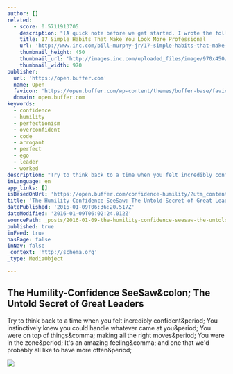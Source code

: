 ```yaml
---
author: []
related:
  - score: 0.5711913705
    description: "(A quick note before we get started. I wrote the following in response to reader feedback to another column: 10 Bad Habits That Make You Look Really Unprofessional. This post is the counterpoint to that one.) Here's a story from about 15 years ago."
    title: 17 Simple Habits That Make You Look More Professional
    url: 'http://www.inc.com/bill-murphy-jr/17-simple-habits-that-make-you-look-more-professional.html'
    thumbnail_height: 450
    thumbnail_url: 'http://images.inc.com/uploaded_files/image/970x450/getty_543195141_2000133420009280380_61961.jpg'
    thumbnail_width: 970
publisher:
  url: 'https://open.buffer.com'
  name: Open
  favicon: 'https://open.buffer.com/wp-content/themes/buffer-base/favicon.png'
  domain: open.buffer.com
keywords:
  - confidence
  - humility
  - perfectionism
  - overconfident
  - code
  - arrogant
  - perfect
  - ego
  - leader
  - worked
description: "Try to think back to a time when you felt incredibly confident. You instinctively knew you could handle whatever came at you. You were on top of things, making all the right moves. You were in the zone. It's an amazing feeling, and one that we'd probably all like to have more often."
inLanguage: en
app_links: []
isBasedOnUrl: 'https://open.buffer.com/confidence-humility/?utm_content=buffer1f238&utm_medium=social&utm_source=twitter.com&utm_campaign=buffer'
title: 'The Humility-Confidence SeeSaw: The Untold Secret of Great Leaders'
datePublished: '2016-01-09T06:36:20.517Z'
dateModified: '2016-01-09T06:02:24.012Z'
sourcePath: _posts/2016-01-09-the-humility-confidence-seesaw-the-untold-secret-of-great-l.md
published: true
inFeed: true
hasPage: false
inNav: false
_context: 'http://schema.org'
_type: MediaObject

---
```

<article style=""><h1>The Humility-Confidence SeeSaw&amp;colon; The Untold Secret of Great Leaders</h1><p>Try to think back to a time when you felt incredibly confident&amp;period; You instinctively knew you could handle whatever came at you&amp;period; You were on top of things&amp;comma; making all the right moves&amp;period; You were in the zone&amp;period; It's an amazing feeling&amp;comma; and one that we'd probably all like to have more often&amp;period;</p><img src="https://open.buffer.com/wp-content/uploads/2015/10/image-1794070930.jpg" /></article>